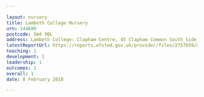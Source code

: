 ```yaml
---

layout: nursery
title: Lambeth College Nursery
urn: 144680
postcode: SW4 9BL
address: Lambeth College: Clapham Centre, 45 Clapham Common South Side, London, SW4 9BL
latestReportUrl: https://reports.ofsted.gov.uk/provider/files/2757659/urn/144680.pdf
teaching: 1
development: 1
leadership: 1
outcomes: 1
overall: 1
date: 8 February 2018

---
```

